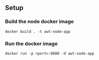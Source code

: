 ## Setup

### Build the node docker image

    docker build . -t awt-node-app

### Run the docker image

    docker run -p <port>:8080 -d awt-node-app